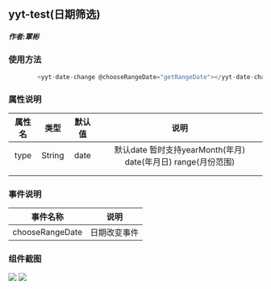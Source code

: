 ## yyt-test(日期筛选)

##### 作者:覃彬
### 使用方法

```javascript
		<yyt-date-change @chooseRangeDate="getRangeDate"></yyt-date-change>
```

### 属性说明

|  属性名   | 类型 | 默认值 | 说明 |
| :-------: | :--: | :----: | :--: |
| type  |    String   | date | 默认date 暂时支持yearMonth(年月) date(年月日) range(月份范围)|
|           |      |        |      |
|           |      |        |      |

### 事件说明

| 事件名称 |   说明   |
| :------: | :------: |
| chooseRangeDate  | 日期改变事件 |

### 组件截图
![](https://pic.cwyyt.cn/upload/20200910/0922222222_微信图片_20200910092155.png)
![](https://pic.cwyyt.cn/upload/20200910/092302232_微信图片_20200910092209.png)